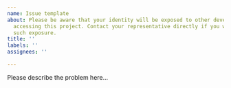 ```yaml
---
name: Issue template
about: Please be aware that your identity will be exposed to other developers also
  accessing this project. Contact your representative directly if you want to avoid
  such exposure.
title: ''
labels: ''
assignees: ''

---
```


Please describe the problem here...
